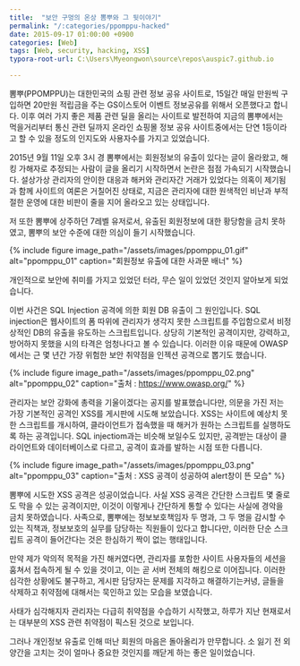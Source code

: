 ```yaml
---
title:  "보안 구멍의 온상 뽐뿌와 그 뒷이야기"
permalink: "/:categories/ppomppu-hacked"
date: 2015-09-17 01:00:00 +0900
categories: [Web]
tags: [Web, security, hacking, XSS]
typora-root-url: C:\Users\Myeongwon\source\repos\auspic7.github.io

---
```


뽐뿌(PPOMPPU)는 대한민국의 쇼핑 관련 정보 공유 사이트로, 15일간 매일 만원씩 구입하면 20만원 적립금을 주는 GS이스토어 이벤트 정보공유를 위해서 오픈했다고 합니다. 이후 여러 가지 좋은 제품 관련 딜을 올리는 사이트로 발전하여 지금의 뽐뿌에서는 먹을거리부터 통신 관련 딜까지 온라인 쇼핑몰 정보 공유 사이트중에서는 단연 1등이라고 할 수 있을 정도의 인지도와 사용자수를 가지고 있었습니다. 

2015년 9월 11일 오후 3시 경 뽐뿌에서는 회원정보의 유출이 있다는 글이 올라왔고, 해킹 가해자로 추정되는 사람이 글을 올리기 시작하면서 논란은 점점 가속되기 시작했습니다. 설상가상 관리자의 안이한 대응과 해커와 관리자간 거래가 있었다는 의혹이 제기됨과 함께 사이트의 여론은 거칠어진 상태로, 지금은 관리자에 대한 원색적인 비난과 부적절한 운영에 대한 비판이 줄을 지어 올라오고 있는 상태입니다.

저 또한 뽐뿌에 상주하던 7레벨 유저로서, 유출된 회원정보에 대한 황당함을 금치 못하였고, 뽐뿌의 보안 수준에 대한 의심이 들기 시작했습니다.

{% include figure image_path="/assets/images/ppomppu_01.gif" alt="ppomppu_01" caption="회원정보 유출에 대한 사과문 배너" %}

개인적으로 보안에 취미를 가지고 있었던 터라, 무슨 일이 있었던 것인지 알아보게 되었습니다.

이번 사건은 SQL Injection 공격에 의한 회원 DB 유출이 그 원인입니다. SQL injection은 웹사이트의 폼 따위에 관리자가 생각지 못한 스크립트를 주입함으로서 비정상적인 DB의 유출을 유도하는 스크립트입니다. 상당히 기본적인 공격이지만, 강력하고, 방어하지 못했을 시의 타격은 엄청나다고 볼 수 있습니다. 이러한 이유 때문에 OWASP에서는 근 몇 년간 가장 위험한 보안 취약점을 인젝션 공격으로 뽑기도 했습니다.

{% include figure image_path="/assets/images/ppomppu_02.png" alt="ppomppu_02" caption="출처 : https://www.owasp.org/" %}

관리자는 보안 강화에 총력을 기울이겠다는 공지를 발표했습니다만, 의문을 가진 저는 가장 기본적인 공격인 XSS를 게시판에 시도해 보았습니다. XSS는 사이트에 예상치 못한 스크립트를 개시하여, 클라이언트가 접속했을 때 해커가 원하는 스크립트를 실행하도록 하는 공격입니다. SQL injectiom과는 비슷해 보일수도 있지만, 공격받는 대상이 클라이언트와 데이터베이스로 다르고, 공격이 효과를 발하는 시점 또한 다릅니다.

{% include figure image_path="/assets/images/ppomppu_03.png" alt="ppomppu_03" caption="출처 : XSS 공격이 성공하여 alert창이 뜬 모습" %}

뽐뿌에 시도한 XSS 공격은 성공이었습니다. 사실 XSS 공격은 간단한 스크립트 몇 줄로도 막을 수 있는 공격이지만, 이것이 이렇게나 간단하게 통할 수 있다는 사실에 경악을 금치 못하였습니다. 사족으로, 뽐뿌에는 정보보호책임자 두 명과, 그 두 명을 감시할 수 있는 직책과, 정보보호의 실무를 담당하는 직원들이 있다고 합니다만, 이러한 단순 스크립트 공격이 들어간다는 것은 한심하기 짝이 없는 행태입니다.

만약 제가 악의적 목적을 가진 해커였다면, 관리자를 포함한 사이트 사용자들의 세션을 훔쳐서 접속하게 될 수 있을 것이고, 이는 곧 서버 전체의 해킹으로 이어집니다. 이러한 심각한 상황에도 불구하고, 게시판 담당자는 문제를 지각하고 해결하기는커녕, 글들을 삭제하고 취약점에 대해서는 묵인하고 있는 모습을 보였습니다.

사태가 심각해지자 관리자는 다급히 취약점을 수습하기 시작했고, 하루가 지난 현재로서는 대부분의 XSS 관련 취약점이 픽스된 것으로 보입니다.

그러나 개인정보 유출로 인해 떠난 회원의 마음은 돌아올리가 만무합니다. 소 잃기 전 외양간을 고치는 것이 얼마나 중요한 것인지를 깨닫게 하는 좋은 일이었습니다.